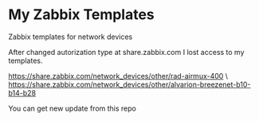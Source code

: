 # My Zabbix Templates
Zabbix templates for network devices

After changed autorization type at share.zabbix.com I lost acсess to my templates.

https://share.zabbix.com/network_devices/other/rad-airmux-400 \\
https://share.zabbix.com/network_devices/other/alvarion-breezenet-b10-b14-b28

You can get new update from this repo 
